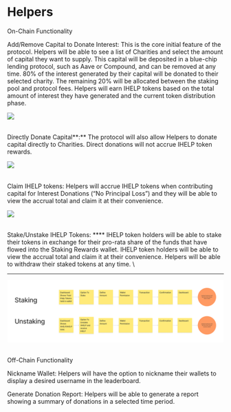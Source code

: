 # Helpers

On-Chain Functionality

Add/Remove Capital to Donate Interest: This is the core initial feature of the protocol. Helpers will be able to see a list of Charities and select the amount of capital they want to supply. This capital will be deposited in a blue-chip lending protocol, such as Aave or Compound, and can be removed at any time. 80% of the interest generated by their capital will be donated to their selected charity. The remaining 20% will be allocated between the staking pool and protocol fees. Helpers will earn IHELP tokens based on the total amount of interest they have generated and the current token distribution phase. &#x20;

![](https://lh4.googleusercontent.com/fLX2yu7ZyYcdDIZlsVYwSZLFMCzanG8-ow12ffI8rl-G2wFFnGTpJZUHygMgdPFbSr3uvVwlMwIptydNEthHop8\_zuBE7rl5MMjE0oa\_ZZPkfWr4FODQfKlG\_eM7Ej4w3qPz0bpH=s0)



##

Directly Donate Capital**:** The protocol will also allow Helpers to donate capital directly to Charities. Direct donations will not accrue IHELP token rewards.&#x20;

![](https://lh6.googleusercontent.com/Gn5jk36MhrR45JX1gGH2iG9lNaS6lTK8G6YaD0OGZ5tBGrkeWiTShlohpd2Sq2s0uzjaLLwDTnig5UCzKDoiN3Nro1Z1KNTqxi07HR8z7RDDtXS9zL1FVkqJfs2RfgFlktXxCaRT=s0)



##

Claim IHELP tokens: Helpers will accrue IHELP tokens when contributing capital for Interest Donations (“No Principal Loss”) and they will be able to view the accrual total and claim it at their convenience.

![](https://lh3.googleusercontent.com/8yhaSjvbAeKV9Y3fx1rFKS8hBb3t75Tota2gHxHyElJcGDbIFnEd17EjdSWNs3MGGB\_wFNS8neW1OTlodheWLp7YtgdbPiOIzumnwbrQK517hxRTPvzBTawc1DkR8hn2brqDaonR=s0)



##

Stake/Unstake IHELP Tokens: **** IHELP token holders will be able to stake their tokens in exchange for their pro-rata share of the funds that have flowed into the Staking Rewards wallet. IHELP token holders will be able to view the accrual total and claim it at their convenience. Helpers will be able to withdraw their staked tokens at any time. \
****

![](<../../.gitbook/assets/iHelp Development Figma Folder (5) (1).png>)

##

Off-Chain Functionality

Nickname Wallet: Helpers will have the option to nickname their wallets to display a desired username in the leaderboard.&#x20;

Generate Donation Report: Helpers will be able to generate a report showing a summary of donations in a selected time period.

